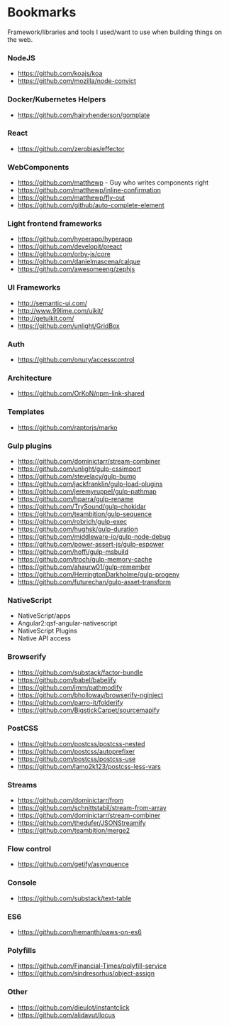 # Bookmarks
Framework/libraries and tools I used/want to use when building things on the web.

### NodeJS
* https://github.com/koajs/koa
* https://github.com/mozilla/node-convict

### Docker/Kubernetes Helpers
* https://github.com/hairyhenderson/gomplate

### React
* https://github.com/zerobias/effector

### WebComponents
* https://github.com/matthewp - Guy who writes components right
* https://github.com/matthewp/inline-confirmation
* https://github.com/matthewp/fly-out
* https://github.com/github/auto-complete-element

### Light frontend frameworks
- https://github.com/hyperapp/hyperapp
- https://github.com/developit/preact
- https://github.com/orby-js/core
- https://github.com/danielmascena/calque
- https://github.com/awesomeeng/zephjs

### UI Frameworks
- http://semantic-ui.com/
- http://www.99lime.com/uikit/
- http://getuikit.com/
- https://github.com/unlight/GridBox

### Auth 
- https://github.com/onury/accesscontrol

### Architecture
- https://github.com/OrKoN/npm-link-shared

### Templates
- https://github.com/raptorjs/marko

### Gulp plugins
- https://github.com/dominictarr/stream-combiner
- https://github.com/unlight/gulp-cssimport
- https://github.com/stevelacy/gulp-bump
- https://github.com/jackfranklin/gulp-load-plugins
- https://github.com/jeremyruppel/gulp-pathmap
- https://github.com/hparra/gulp-rename
- https://github.com/TrySound/gulp-chokidar
- https://github.com/teambition/gulp-sequence
- https://github.com/robrich/gulp-exec
- https://github.com/hughsk/gulp-duration
- https://github.com/middleware-io/gulp-node-debug
- https://github.com/power-assert-js/gulp-espower
- https://github.com/hoffi/gulp-msbuild
- https://github.com/troch/gulp-memory-cache
- https://github.com/ahaurw01/gulp-remember
- https://github.com/HerringtonDarkholme/gulp-progeny
- https://github.com/futurechan/gulp-asset-transform

### NativeScript
* NativeScript/apps
* Angular2:qsf-angular-nativescript
* NativeScript Plugins
* Native API access

### Browserify
- https://github.com/substack/factor-bundle
- https://github.com/babel/babelify
- https://github.com/jmm/pathmodify
- https://github.com/bholloway/browserify-nginject
- https://github.com/parro-it/folderify
- https://github.com/BigstickCarpet/sourcemapify

### PostCSS
- https://github.com/postcss/postcss-nested
- https://github.com/postcss/autoprefixer
- https://github.com/postcss/postcss-use
- https://github.com/lamo2k123/postcss-less-vars

### Streams
- https://github.com/dominictarr/from
- https://github.com/schnittstabil/stream-from-array
- https://github.com/dominictarr/stream-combiner
- https://github.com/thedufer/JSONStreamify
- https://github.com/teambition/merge2

### Flow control
- https://github.com/getify/asynquence

### Console
- https://github.com/substack/text-table

### ES6
- https://github.com/hemanth/paws-on-es6

### Polyfills
- https://github.com/Financial-Times/polyfill-service
- https://github.com/sindresorhus/object-assign

### Other
- https://github.com/dieulot/instantclick
- https://github.com/alidavut/locus
